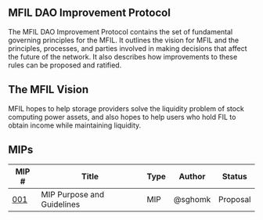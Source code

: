 ## MFIL DAO Improvement Protocol 

The MFIL DAO Improvement Protocol contains the set of fundamental governing principles for the MFIL. It outlines the vision for MFIL and the principles, processes, and parties involved in making decisions that affect the future of the network. It also describes how improvements to these rules can be proposed and ratified.

## The MFIL Vision

MFIL hopes to help storage providers solve the liquidity problem of stock computing power assets, and also hopes to help users who hold FIL to obtain income while maintaining liquidity.

## MIPs

|MIP #   | Title  | Type  | Author  | Status  |
|---|---|---|---|---|
|[001](https://github.com/sghmok/MIPs/blob/main/MIPS/mip-001.md)|MIP Purpose and Guidelines|MIP|@sghomk|Proposal|
